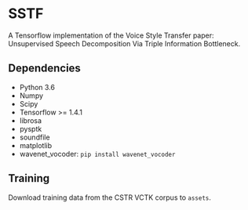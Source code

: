 # SSTF
A Tensorflow implementation of the Voice Style Transfer paper: Unsupervised Speech Decomposition Via Triple Information Bottleneck.

## Dependencies
 - Python 3.6
 - Numpy
 - Scipy
 - Tensorflow >= 1.4.1
 - librosa
 - pysptk
 - soundfile
 - matplotlib
 - wavenet_vocoder: ```pip install wavenet_vocoder```

## Training
Download training data from the CSTR VCTK corpus to ```assets```.
